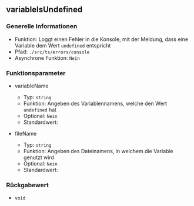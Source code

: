 ## variableIsUndefined

### Generelle Informationen

- Funktion: Loggt einen Fehler in die Konsole, mit der Meldung, dass eine Variable dem Wert `undefined` entspricht
- Pfad: `./src/ts/errors/console`
- Asynchrone Funktion: `Nein`

### Funktionsparameter

- variableName

  - Typ: `string`
  - Funktion: Angeben des Variablennamens, welche den Wert `undefined` hat
  - Optional: `Nein`
  - Standardwert:

- fileName
  - Typ: `string`
  - Funktion: Angeben des Dateinamens, in welchem die Variable genutzt wird
  - Optional: `Nein`
  - Standardwert:

### Rückgabewert

- `void`
